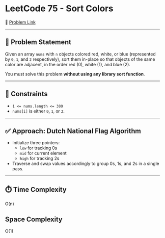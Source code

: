 # LeetCode 75 - Sort Colors

🔗 [Problem Link](https://leetcode.com/problems/sort-colors/)

---

## 🧠 Problem Statement

Given an array `nums` with `n` objects colored red, white, or blue (represented by `0`, `1`, and `2` respectively), sort them in-place so that objects of the same color are adjacent, in the order red (0), white (1), and blue (2).

You must solve this problem **without using any library sort function**.

---

## 📌 Constraints

- `1 <= nums.length <= 300`
- `nums[i]` is either `0`, `1`, or `2`.

---

## ✅ Approach: Dutch National Flag Algorithm

- Initialize three pointers:
  - `low` for tracking 0s
  - `mid` for current element
  - `high` for tracking 2s
- Traverse and swap values accordingly to group 0s, 1s, and 2s in a single pass.

---

## ⏱️ Time Complexity

O(n)

## Space Complexity
O(1)